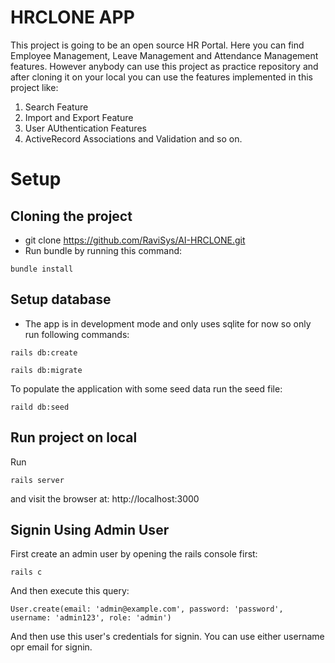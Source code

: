 # HRCLONE APP

This project is going to be an open source HR Portal. Here you can find Employee Management, Leave Management and Attendance Management features. However anybody can use this project as practice repository and after cloning it on your local you can use the features implemented in this project like: 
1. Search Feature
2. Import and Export Feature
3. User AUthentication Features
4. ActiveRecord Associations and Validation and so on.

# Setup

## Cloning the project

* git clone https://github.com/RaviSys/AI-HRCLONE.git
* Run bundle by running this command:

```
bundle install
```

## Setup database

* The app is in development mode and only uses sqlite for now so only run following commands:

```
rails db:create
```
```
rails db:migrate
```

To populate the application with some seed data run the seed file:

```
raild db:seed
```

## Run project on local

Run 

```
rails server
```
and visit the browser at: http://localhost:3000

## Signin Using Admin User

First create an admin user by opening the rails console first:

```
rails c
```

And then execute this query:

```
User.create(email: 'admin@example.com', password: 'password', username: 'admin123', role: 'admin')
```

And then use this user's credentials for signin. You can use either username opr email for signin.